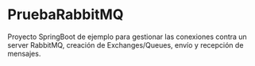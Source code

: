 # PruebaRabbitMQ
Proyecto SpringBoot de ejemplo para gestionar las conexiones contra un server RabbitMQ, creación de Exchanges/Queues, envío y recepción de mensajes.
